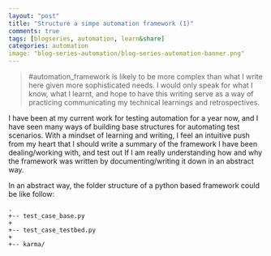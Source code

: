 ```yaml
---
layout: "post"
title: "Structure a simpe automation framework (1)"
comments: true
tags: [blogseries, automation, learn&share]
categories: automation
image: "blog-series-automation/blog-series-automation-banner.png"
---
```


> #automation_framework is likely to be more complex than what I write here given more sophisticated
needs. I would only speak for what I know, what I learnt, and hope to have this writing serve as a way
of practicing communicating my technical learnings and retrospectives.
  
I have been at my current work for testing automation for a year now, and I have seen many ways of building
base structures for automating test scenarios. With a mindset of learning and writing, I feel an intuitive
push from my heart that I should write a summary of the framework I have been dealing/working with, and test out If
I am really understanding how and why the framework was written by documenting/writing it down in an abstract way.
  
In an abstract way, the folder structure of a python based framework could be like follow:  
```
.
+-- test_case_base.py
+
+-- test_case_testbed.py
+
+-- karma/


```
